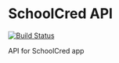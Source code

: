 # SchoolCred API

[![Build Status](https://travis-ci.org/TarCode/schoolcred-api.svg?branch=master)](https://travis-ci.org/TarCode/schoolcred-api)

API for SchoolCred app